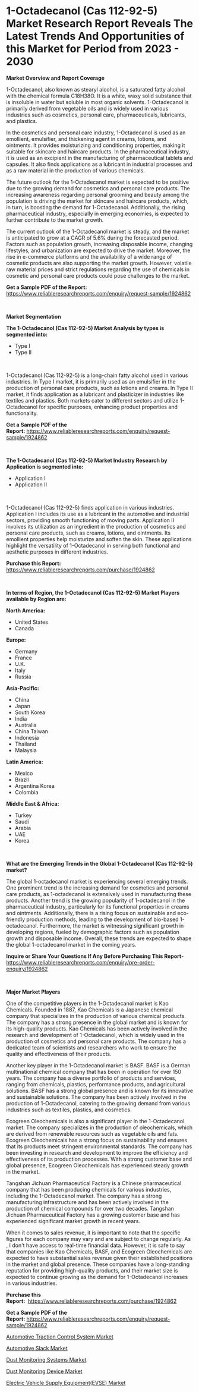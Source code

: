 <p><h1>1-Octadecanol (Cas 112-92-5) Market Research Report Reveals The Latest Trends And Opportunities of this Market for Period from 2023 - 2030</h1></p><p><strong>Market Overview and Report Coverage</strong></p>
<p><p>1-Octadecanol, also known as stearyl alcohol, is a saturated fatty alcohol with the chemical formula C18H38O. It is a white, waxy solid substance that is insoluble in water but soluble in most organic solvents. 1-Octadecanol is primarily derived from vegetable oils and is widely used in various industries such as cosmetics, personal care, pharmaceuticals, lubricants, and plastics.</p><p>In the cosmetics and personal care industry, 1-Octadecanol is used as an emollient, emulsifier, and thickening agent in creams, lotions, and ointments. It provides moisturizing and conditioning properties, making it suitable for skincare and haircare products. In the pharmaceutical industry, it is used as an excipient in the manufacturing of pharmaceutical tablets and capsules. It also finds applications as a lubricant in industrial processes and as a raw material in the production of various chemicals.</p><p>The future outlook for the 1-Octadecanol market is expected to be positive due to the growing demand for cosmetics and personal care products. The increasing awareness regarding personal grooming and beauty among the population is driving the market for skincare and haircare products, which, in turn, is boosting the demand for 1-Octadecanol. Additionally, the rising pharmaceutical industry, especially in emerging economies, is expected to further contribute to the market growth.</p><p>The current outlook of the 1-Octadecanol market is steady, and the market is anticipated to grow at a CAGR of 5.6% during the forecasted period. Factors such as population growth, increasing disposable income, changing lifestyles, and urbanization are expected to drive the market. Moreover, the rise in e-commerce platforms and the availability of a wide range of cosmetic products are also supporting the market growth. However, volatile raw material prices and strict regulations regarding the use of chemicals in cosmetic and personal care products could pose challenges to the market.</p></p>
<p><strong>Get a Sample PDF of the Report:</strong> <a href="https://www.reliableresearchreports.com/enquiry/request-sample/1924862">https://www.reliableresearchreports.com/enquiry/request-sample/1924862</a></p>
<p>&nbsp;</p>
<p><strong>Market Segmentation</strong></p>
<p><strong>The 1-Octadecanol (Cas 112-92-5) Market Analysis by types is segmented into:</strong></p>
<p><ul><li>Type I</li><li>Type II</li></ul></p>
<p>&nbsp;</p>
<p><p>1-Octadecanol (Cas 112-92-5) is a long-chain fatty alcohol used in various industries. In Type I market, it is primarily used as an emulsifier in the production of personal care products, such as lotions and creams. In Type II market, it finds application as a lubricant and plasticizer in industries like textiles and plastics. Both markets cater to different sectors and utilize 1-Octadecanol for specific purposes, enhancing product properties and functionality.</p></p>
<p><strong>Get a Sample PDF of the Report:</strong>&nbsp;<a href="https://www.reliableresearchreports.com/enquiry/request-sample/1924862">https://www.reliableresearchreports.com/enquiry/request-sample/1924862</a></p>
<p>&nbsp;</p>
<p><strong>The 1-Octadecanol (Cas 112-92-5) Market Industry Research by Application is segmented into:</strong></p>
<p><ul><li>Application I</li><li>Application II</li></ul></p>
<p>&nbsp;</p>
<p><p>1-Octadecanol (Cas 112-92-5) finds application in various industries. Application I includes its use as a lubricant in the automotive and industrial sectors, providing smooth functioning of moving parts. Application II involves its utilization as an ingredient in the production of cosmetics and personal care products, such as creams, lotions, and ointments. Its emollient properties help moisturize and soften the skin. These applications highlight the versatility of 1-Octadecanol in serving both functional and aesthetic purposes in different industries.</p></p>
<p><strong>Purchase this Report:</strong>&nbsp; <a href="https://www.reliableresearchreports.com/purchase/1924862">https://www.reliableresearchreports.com/purchase/1924862</a></p>
<p>&nbsp;</p>
<p><strong>In terms of Region, the 1-Octadecanol (Cas 112-92-5) Market Players available by Region are:</strong></p>
<p>
    <p> <strong> North America: </strong>
        <ul>
            <li>United States</li>
            <li>Canada</li>
        </ul>
        </p> 
    <p> <strong> Europe: </strong>
        <ul>
            <li>Germany</li>
            <li>France</li>
            <li>U.K.</li>
            <li>Italy</li>
            <li>Russia</li>
        </ul>
        </p> 
    <p> <strong> Asia-Pacific: </strong>
        <ul>
            <li>China</li>
            <li>Japan</li>
            <li>South Korea</li>
            <li>India</li>
            <li>Australia</li>
            <li>China Taiwan</li>
            <li>Indonesia</li>
            <li>Thailand</li>
            <li>Malaysia</li>
        </ul>
        </p> 
    <p> <strong> Latin America: </strong>
        <ul>
            <li>Mexico</li>
            <li>Brazil</li>
            <li>Argentina Korea</li>
            <li>Colombia</li>
        </ul>
        </p> 
    <p> <strong> Middle East & Africa: </strong>
        <ul>
            <li>Turkey</li>
            <li>Saudi</li>
            <li>Arabia</li>
            <li>UAE</li>
            <li>Korea</li>
        </ul>
    </p>
    </p>
<p>&nbsp;</p>
<p><strong>What are the Emerging Trends in the Global 1-Octadecanol (Cas 112-92-5) market?</strong></p>
<p><p>The global 1-octadecanol market is experiencing several emerging trends. One prominent trend is the increasing demand for cosmetics and personal care products, as 1-octadecanol is extensively used in manufacturing these products. Another trend is the growing popularity of 1-octadecanol in the pharmaceutical industry, particularly for its functional properties in creams and ointments. Additionally, there is a rising focus on sustainable and eco-friendly production methods, leading to the development of bio-based 1-octadecanol. Furthermore, the market is witnessing significant growth in developing regions, fueled by demographic factors such as population growth and disposable income. Overall, these trends are expected to shape the global 1-octadecanol market in the coming years.</p></p>
<p><strong>Inquire or Share Your Questions If Any Before Purchasing This Report</strong>- <a href="https://www.reliableresearchreports.com/enquiry/pre-order-enquiry/1924862">https://www.reliableresearchreports.com/enquiry/pre-order-enquiry/1924862</a></p>
<p>&nbsp;</p>
<p><strong>Major Market Players</strong></p>
<p><p>One of the competitive players in the 1-Octadecanol market is Kao Chemicals. Founded in 1887, Kao Chemicals is a Japanese chemical company that specializes in the production of various chemical products. The company has a strong presence in the global market and is known for its high-quality products. Kao Chemicals has been actively involved in the research and development of 1-Octadecanol, which is widely used in the production of cosmetics and personal care products. The company has a dedicated team of scientists and researchers who work to ensure the quality and effectiveness of their products.</p><p>Another key player in the 1-Octadecanol market is BASF. BASF is a German multinational chemical company that has been in operation for over 150 years. The company has a diverse portfolio of products and services, ranging from chemicals, plastics, performance products, and agricultural solutions. BASF has a strong global presence and is known for its innovative and sustainable solutions. The company has been actively involved in the production of 1-Octadecanol, catering to the growing demand from various industries such as textiles, plastics, and cosmetics.</p><p>Ecogreen Oleochemicals is also a significant player in the 1-Octadecanol market. The company specializes in the production of oleochemicals, which are derived from renewable resources such as vegetable oils and fats. Ecogreen Oleochemicals has a strong focus on sustainability and ensures that its products meet stringent environmental standards. The company has been investing in research and development to improve the efficiency and effectiveness of its production processes. With a strong customer base and global presence, Ecogreen Oleochemicals has experienced steady growth in the market.</p><p>Tangshan Jichuan Pharmaceutical Factory is a Chinese pharmaceutical company that has been producing chemicals for various industries, including the 1-Octadecanol market. The company has a strong manufacturing infrastructure and has been actively involved in the production of chemical compounds for over two decades. Tangshan Jichuan Pharmaceutical Factory has a growing customer base and has experienced significant market growth in recent years.</p><p>When it comes to sales revenue, it is important to note that the specific figures for each company may vary and are subject to change regularly. As , I don't have access to real-time financial data. However, it is safe to say that companies like Kao Chemicals, BASF, and Ecogreen Oleochemicals are expected to have substantial sales revenue given their established positions in the market and global presence. These companies have a long-standing reputation for providing high-quality products, and their market size is expected to continue growing as the demand for 1-Octadecanol increases in various industries.</p></p>
<p><strong>Purchase this Report:</strong>&nbsp;&nbsp;<a href="https://www.reliableresearchreports.com/purchase/1924862">https://www.reliableresearchreports.com/purchase/1924862</a></p>
<p></p>
<p><strong>Get a Sample PDF of the Report:</strong>&nbsp;<a href="https://www.reliableresearchreports.com/enquiry/request-sample/1924862">https://www.reliableresearchreports.com/enquiry/request-sample/1924862</a></p>
<p><p><a href="https://medium.com/@roscoemayer1990/automotive-traction-control-system-market-trends-forecast-and-competitive-analysis-to-2030-8d7e3f0b4846">Automotive Traction Control System Market</a></p><p><a href="https://medium.com/@noemiharvey05/automotive-slack-nbsp-market-focuses-on-market-share-size-and-projected-forecast-till-2030-2e301b86687c">Automotive Slack Market</a></p><p><a href="https://github.com/kipkeeva/Market-Research-Report-List-1/blob/main/dust-monitoring-systems-market.md">Dust Monitoring Systems Market</a></p><p><a href="https://github.com/provorikovar/Market-Research-Report-List-1/blob/main/dust-monitoring-device-market.md">Dust Monitoring Device Market</a></p><p><a href="https://medium.com/@adolfoadams1988/electric-vehicle-supply-equipment-evse-market-comprehensive-assessment-by-type-application-and-0d8ca49591c9">Electric Vehicle Supply Equipment(EVSE) Market</a></p></p>